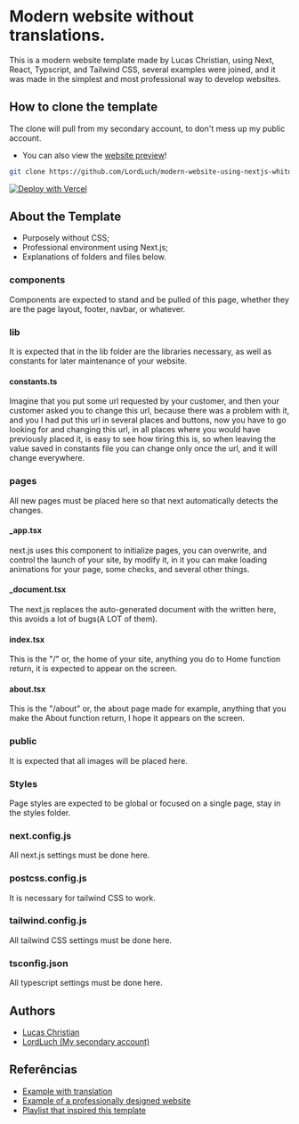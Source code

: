 # Modern website without translations.

This is a modern website template made by
Lucas Christian, using Next, React, Typscript, and
Tailwind CSS, several examples were joined, and it was
made in the simplest and most professional way to
develop websites.

## How to clone the template

The clone will pull from my secondary account, to
don't mess up my public account.
- You can also view the [website preview](https://modern-website-using-nextjs-whitout-translations.vercel.app/)!
```bash 
git clone https://github.com/LordLuch/modern-website-using-nextjs-whitout-translations.git
```

[![Deploy with Vercel](https://vercel.com/button)](https://vercel.com/new/git/external?repository-url=https://github.com/Lucas-Christian/modern-websites/tree/main/typescript/next.js/no-translations&project-name=modern-website&repository-name=modern-website-using-nextjs-whitout-translations)


## About the Template

- Purposely without CSS;
- Professional environment using Next.js;
- Explanations of folders and files below.

### components

Components are expected to stand and be pulled
of this page, whether they are the page layout, footer,
navbar, or whatever.

### lib

It is expected that in the lib folder are the libraries
necessary, as well as constants for later
maintenance of your website.

#### constants.ts

Imagine that you put some url requested by your
customer, and then your customer asked you to
change this url, because there was a problem with it, and you
I had put this url in several places and buttons, now
you have to go looking for and changing this url, in all
places where you would have previously placed it, is
easy to see how tiring this is, so when leaving
the value saved in constants file you can change only
once the url, and it will change everywhere.

### pages

All new pages must be placed here so that next automatically 
detects the changes.

#### _app.tsx

next.js uses this component to initialize pages, you
can overwrite, and control the launch of your site, by
modify it, in it you can make loading animations for your
page, some checks, and several other things.

#### _document.tsx

The next.js replaces the auto-generated document with the written
here, this avoids a lot of bugs(A LOT of them).

#### index.tsx

This is the "/" or, the home of your site, anything you do to
Home function return, it is expected to appear on the screen.

#### about.tsx

This is the "/about" or, the about page made for example, anything that
you make the About function return, I hope it appears on the screen.

### public

It is expected that all images will be placed here.

### Styles

Page styles are expected to be global
or focused on a single page, stay in the styles folder.

### next.config.js

All next.js settings must be done here.

### postcss.config.js

It is necessary for tailwind CSS to work.

### tailwind.config.js

All tailwind CSS settings must be done here.

### tsconfig.json

All typescript settings must be done here.

## Authors

- [Lucas Christian](https://github.com/Lucas-Christian)
- [LordLuch (My secondary account)](https://www.github.com/LordLuch)

## Referências

 - [Example with translation](https://github.com/vercel/next.js/tree/canary/examples/with-next-translate)
 - [Example of a professionally designed website](https://github.com/vercel/next.js/tree/canary/examples/cms-wordpress)
 - [Playlist that inspired this template](https://www.youtube.com/playlist?list=PLMdYygf53DP7FJzPslLnmqp0QylyFfA8a)
